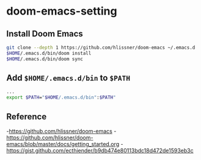# doom-emacs-setting

## Install Doom Emacs

```bash
git clone --depth 1 https://github.com/hlissner/doom-emacs ~/.emacs.d
$HOME/.emacs.d/bin/doom install
$HOME/.emacs.d/bin/doom sync
```

## Add `$HOME/.emacs.d/bin` to `$PATH`

```bash
...
export $PATH="$HOME/.emacs.d/bin":$PATH"
```

## Reference 

-<https://github.com/hlissner/doom-emacs>
-<https://github.com/hlissner/doom-emacs/blob/master/docs/getting_started.org>
-<https://gist.github.com/ecthiender/b9db474e80113bdc18d472de1593eb3c>
